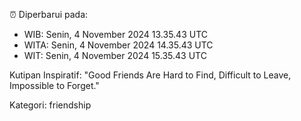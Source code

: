 ⏰ Diperbarui pada:
- WIB: Senin, 4 November 2024 13.35.43 UTC
- WITA: Senin, 4 November 2024 14.35.43 UTC
- WIT: Senin, 4 November 2024 15.35.43 UTC

Kutipan Inspiratif:
"Good Friends Are Hard to Find, Difficult to Leave, Impossible to Forget."


Kategori: friendship

